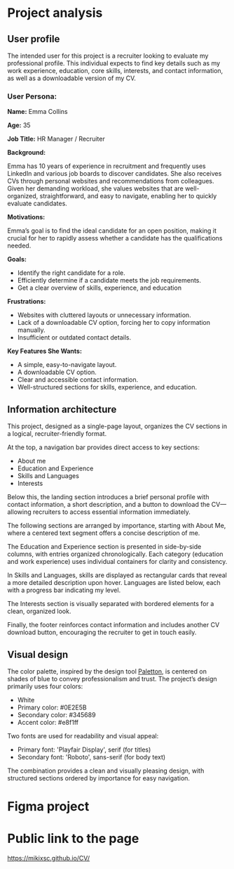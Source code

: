 # Project analysis
## User profile
The intended user for this project is a recruiter looking to evaluate my professional profile. This individual expects to find key details such as my work experience, education, core skills, interests, and contact information, as well as a downloadable version of my CV.


### User Persona:
**Name:** Emma Collins

**Age:** 35

**Job Title:** HR Manager / Recruiter

**Background:**

Emma has 10 years of experience in recruitment and frequently uses LinkedIn and various job boards to discover candidates. She also receives CVs through personal websites and recommendations from colleagues. Given her demanding workload, she values websites that are well-organized, straightforward, and easy to navigate, enabling her to quickly evaluate candidates.

**Motivations:**

Emma’s goal is to find the ideal candidate for an open position, making it crucial for her to rapidly assess whether a candidate has the qualifications needed.

**Goals:**

- Identify the right candidate for a role.
- Efficiently determine if a candidate meets the job requirements.
- Get a clear overview of skills, experience, and education

**Frustrations:**

- Websites with cluttered layouts or unnecessary information.
- Lack of a downloadable CV option, forcing her to copy information manually.
- Insufficient or outdated contact details.

**Key Features She Wants:**

- A simple, easy-to-navigate layout.
- A downloadable CV option.
- Clear and accessible contact information.
- Well-structured sections for skills, experience, and education.


## Information architecture
This project, designed as a single-page layout, organizes the CV sections in a logical, recruiter-friendly format.

At the top, a navigation bar provides direct access to key sections:
- About me 
- Education and Experience
- Skills and Languages
- Interests

Below this, the landing section introduces a brief personal profile with contact information, a short description, and a button to download the CV—allowing recruiters to access essential information immediately.

The following sections are arranged by importance, starting with About Me, where a centered text segment offers a concise description of me.

The Education and Experience section is presented in side-by-side columns, with entries organized chronologically. Each category (education and work experience) uses individual containers for clarity and consistency.

In Skills and Languages, skills are displayed as rectangular cards that reveal a more detailed description upon hover. Languages are listed below, each with a progress bar indicating my level.

The Interests section is visually separated with bordered elements for a clean, organized look.

Finally, the footer reinforces contact information and includes another CV download button, encouraging the recruiter to get in touch easily.

## Visual design

The color palette, inspired by the design tool [Paletton](https://paletton.com/), is centered on shades of blue to convey professionalism and trust. The project’s design primarily uses four colors:

- White
- Primary color: #0E2E5B
- Secondary color: #345689
- Accent color: #e8f1ff

Two fonts are used for readability and visual appeal:
- Primary font: 'Playfair Display', serif (for titles)
- Secondary font: 'Roboto', sans-serif (for body text)

The combination provides a clean and visually pleasing design, with structured sections ordered by importance for easy navigation.


# Figma project

# Public link to the page
https://mikixsc.github.io/CV/
